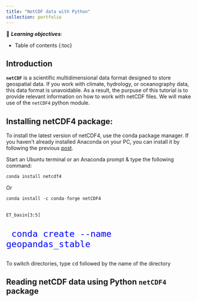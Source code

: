 ```yaml
---
title: "NetCDF data with Python"
collection: portfolio
---
```


📖 _**Learning objectives**_:
* Table of contents
{:toc}


## Introduction

**`netCDF`** is a scientific multidimensional data format designed to store geospatial data. If you work with climate, hydrology, or oceanography data, this data format is unavoidable. As a result, the purpuse of this tutorial is to provide relevant information on how to work with netCDF files. We will make use of the `netCDF4` python module.


## Installing netCDF4 package:

To install the latest version of netCDF4, use the conda package manager. If you haven't already  installed Anaconda on your PC, you can install it by following the previous <a href="https://yonsci.github.io/yon_academic//portfolio/portfolio-2/" target="_top">post</a>.  </div> <br> 

Start an Ubuntu terminal or an Anaconda prompt & type the following command:

 ``` python
conda install netcdf4
  ```
Or

``` python
conda install -c conda-forge netCDF4
```

<div class="language-python highlighter-rouge">
<div class="highlight">
<pre class="highlight">
<code>
<span style="font-size: 200% color:#0000ff">ET_basin[3:5]</span> </code> </pre>
</div>
</div> 

<div class="language-python highlighter-rouge">
 <div class="highlight">
  <pre class="highlight">
  <code>
  <span style="font-size: 200%;color:#0000ff">conda create --name geopandas_stable</span> 
</code>
</pre>
</div>
</div>


To switch directories, type <kbd>cd</kbd> followed by the name of the directory


## Reading netCDF data using Python `netCDF4` package

